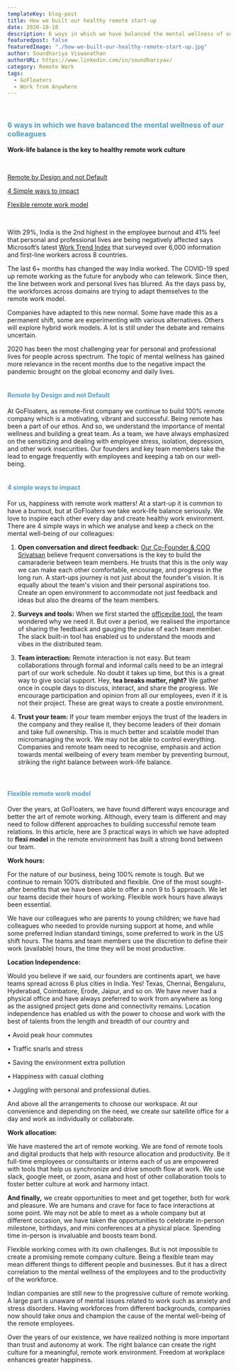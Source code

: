```yaml
---
templateKey: blog-post
title: How we built our healthy remote start-up
date: 2020-10-10
description: 6 ways in which we have balanced the mental wellness of our colleagues
featuredpost: false
featuredImage: "./how-we-built-our-healthy-remote-start-up.jpg"
author: Soundhariya Viswanathan
authorURL: https://www.linkedin.com/in/soundhariyav/
category: Remote Work
tags:
  - GoFloaters
  - Work from Anywhere
---
```


<!--StartFragment-->
<br><h3 style="color:#4f9fc8; font-weight:bold;">6 ways in which we have balanced the mental wellness of our colleagues </h3>

**Work-life balance is the key to healthy remote work culture**

<br>

<a href="#remote">Remote by Design and not Default</a>

<a href="#simple">4 Simple ways to impact</a>

<a href="#flexible">Flexible remote work model</a>

<br>

With 29%, India is the 2nd highest in the employee burnout and 41% feel that personal and professional lives are being negatively affected says Microsoft’s latest <a href="https://www.microsoft.com/en-us/microsoft-365/work-productivity-trends-report" target="_blank" rel="nofollow">Work Trend Index</a> that surveyed over 6,000 information and first-line workers across 8 countries.

The last 6+ months has changed the way India worked. The COVID-19 sped up remote working as the future for anybody who can telework. Since then, the line between work and personal lives has blurred. As the days pass by, the workforces across domains are trying to adapt themselves to the remote work model. 

<i id="remote"></i>
Companies have adapted to this new normal. Some have made this as a permanent shift, some are experimenting with various alternatives. Others will explore hybrid work models. A lot is still under the debate and remains uncertain. 

2020 has been the most challenging year for personal and professional lives for people across spectrum. The topic of mental wellness has gained more relevance in the recent months due to the negative impact the pandemic brought on the global economy and daily lives.<br><br>

<h4 style="color:#4f9fc8; font-weight:bold;">Remote by Design and not Default</h4>

At GoFloaters, as remote-first company we continue to build 100% remote company which is a motivating, vibrant and successful. 
<i id="simple"></i>
Being remote has been a part of our ethos. And so, we understand the importance of mental wellness and building a great team. As a team, we have always emphasized on the sensitizing and dealing with employee stress, isolation, depression, and other work insecurities. Our founders and key team members take the lead to engage frequently with employees and keeping a tab on our well-being.
<br><br>
<h4 style="color:#4f9fc8; font-weight:bold;">4 simple ways to impact </h4>

For us, happiness with remote work matters! At a start-up it is common to have a burnout, but at GoFloaters we take work-life balance seriously. We love to inspire each other every day and create healthy work environment. There are 4 simple ways in which we analyse and keep a check on the mental well-being of our colleagues: 

1) **Open conversation and direct feedback:** <a href="https://www.linkedin.com/in/srivatsanp/" target="_blank" rel="nofollow">Our Co-Founder & COO Srivatsan</a> believe frequent conversations is the key to build the camaraderie between team members. He trusts that this is the only way we can make each other comfortable, encourage, and progress in the long run. A start-ups journey is not just about the founder's vision. It is equally about the team's vision and their personal aspirations too. Create an open environment to accommodate not just feedback and ideas but also the dreams of the team members.

2) **Surveys and tools:** When we first started the <a href="https://officevibe.com/" target="_blank" rel="nofollow">officevibe tool</a>, the team wondered why we need it. But over a period, we realised the importance of sharing the feedback and gauging the pulse of each team member. The slack built-in tool has enabled us to understand the moods and vibes in the distributed team. 

3) **Team interaction:** Remote interaction is not easy. But team collaborations through formal and informal calls need to be an integral part of our work schedule. No doubt it takes up time, but this is a great way to give social support. Hey, **tea breaks matter, right?** We gather once in couple days to discuss, interact, and share the progress. We encourage participation and opinion from all our employees, even if it is not their project. These are great ways to create a postie environment. 

4) **Trust your team:** If your team member enjoys the trust of the leaders in the company and they realise it, they become leaders of their domain and take full ownership. This is much better and scalable model than micromanaging the work.
<i id="flexible"></i>
We may not be able to control everything. Companies and remote team need to recognise, emphasis and action towards mental wellbeing of every team member by preventing burnout, striking the right balance between work-life balance. 
<br><br><br>

<h4 style="color:#4f9fc8; font-weight:bold;">Flexible remote work model</h4>

Over the years, at GoFloaters, we have found different ways encourage and better the art of remote working. Although, every team is different and may need to follow different approaches to building successful remote team relations. In this article, here are 3 practical ways in which we have adopted to **flexi model** in the remote environment has built a strong bond between our team. 

**Work hours:** 

For the nature of our business, being 100% remote is tough. But we continue to remain 100% distributed and flexible. One of the most sought-after benefits that we have been able to offer a non 9 to 5 approach. We let our teams decide their hours of working. Flexible work hours have always been essential. 

We have our colleagues who are parents to young children; we have had colleagues who needed to provide nursing support at home, and while some preferred Indian standard timings, some preferred to work in the US shift hours. The teams and team members use the discretion to define their work (available) hours, the time they will be most productive.



**Location Independence:** 

Would you believe if we said, our founders are continents apart, we have teams spread across 6 plus cities in India. Yes! Texas, Chennai, Bengaluru, Hyderabad, Coimbatore, Erode, Jaipur, and so on. We have never had a physical office and have always preferred to work from anywhere as long as the assigned project gets done and connectivity remains. 
Location independence has enabled us with the power to choose and work with the best of talents from the length and breadth of our country and  


•	Avoid peak hour commutes

•	Traffic snarls and stress 

•	Saving the environment extra pollution 

•	Happiness with casual clothing

•	Juggling with personal and professional duties. 


And above all the arrangements to choose our workspace. At our convenience and depending on the need, we create our satellite office for a day and work as individually or collaborate.

**Work allocation:** 

We have mastered the art of remote working. We are fond of remote tools and digital products that help with resource allocation and productivity. Be it full-time employees or consultants or interns each of us are empowered with tools that help us synchronize and drive smooth flow at work. We use slack, google meet, or zoom, asana and host of other collaboration tools to foster better culture at work and harmony intact.  

**And finally,** we create opportunities to meet and get together, both for work and pleasure. We are humans and crave for face to face interactions at some point. We may not be able to meet as a whole company but at different occasion, we have taken the opportunities to celebrate in-person milestone, birthdays, and mini conferences at a physical place. Spending time in-person is invaluable and boosts team bond.

Flexible working comes with its own challenges. But is not impossible to create a promising remote company culture. Being a flexible team may mean different things to different people and businesses. But it has a direct correlation to the mental wellness of the employees and to the productivity of the workforce. 

Indian companies are still new to the progressive culture of remote working. A large part is unaware of mental issues related to work such as anxiety and stress disorders. Having workforces from different backgrounds, companies now should take onus and champion the cause of the mental well-being of the remote employees.

Over the years of our existence, we have realized nothing is more important than trust and autonomy at work. The right balance can create the right culture for a meaningful, remote work environment. Freedom at workplace enhances greater happiness.




<!--EndFragment-->
